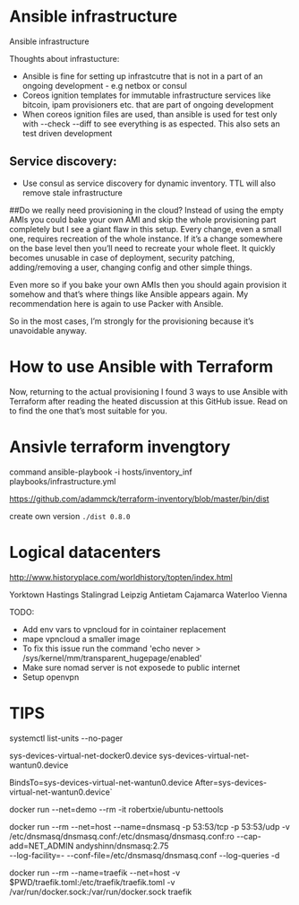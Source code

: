 # Ansible infrastructure
Ansible infrastructure

Thoughts about infrastucture:

* Ansible is fine for setting up infrastcutre that is not in a part of an ongoing development - e.g netbox or consul
* Coreos ignition templates for immutable infrastructure services like bitcoin, ipam provisioners etc. that are part of ongoing development
* When coreos ignition files are used, than ansible is used for test only with --check --diff to see everything is as espected. This also sets an test driven development

##  Service discovery:

* Use consul as service discovery for dynamic inventory. TTL will also remove stale infrastructure

##Do we really need provisioning in the cloud?
Instead of using the empty AMIs you could bake your own AMI and skip the whole provisioning part completely but I see a giant flaw in this setup. Every change, even a small one, requires recreation of the whole instance. If it’s a change somewhere on the base level then you’ll need to recreate your whole fleet. It quickly becomes unusable in case of deployment, security patching, adding/removing a user, changing config and other simple things.

Even more so if you bake your own AMIs then you should again provision it somehow and that’s where things like Ansible appears again. My recommendation here is again to use Packer with Ansible.

So in the most cases, I’m strongly for the provisioning because it’s unavoidable anyway.

# How to use Ansible with Terraform
Now, returning to the actual provisioning I found 3 ways to use Ansible with Terraform after reading the heated discussion at this GitHub issue. Read on to find the one that’s most suitable for you.

# Ansivle terraform invengtory
command ansible-playbook -i hosts/inventory_inf playbooks/infrastructure.yml

https://github.com/adammck/terraform-inventory/blob/master/bin/dist

create own version `./dist 0.8.0`

# Logical datacenters
http://www.historyplace.com/worldhistory/topten/index.html

Yorktown
Hastings
Stalingrad
Leipzig
Antietam
Cajamarca
Waterloo
Vienna

TODO:

* Add env vars to vpncloud for in cointainer replacement
* mape vpncloud a smaller image
* To fix this issue run the command 'echo never > /sys/kernel/mm/transparent_hugepage/enabled'
* Make sure nomad server is not exposede to public internet
* Setup openvpn

# TIPS
systemctl list-units --no-pager

sys-devices-virtual-net-docker0.device
sys-devices-virtual-net-wantun0.device

BindsTo=sys-devices-virtual-net-wantun0.device
After=sys-devices-virtual-net-wantun0.device`

docker run --net=demo --rm -it robertxie/ubuntu-nettools

docker run --rm --net=host --name=dnsmasq -p 53:53/tcp -p 53:53/udp -v /etc/dnsmasq/dnsmasq.conf:/etc/dnsmasq/dnsmasq.conf:ro --cap-add=NET_ADMIN andyshinn/dnsmasq:2.75 \
--log-facility=- --conf-file=/etc/dnsmasq/dnsmasq.conf --log-queries -d

docker run --rm --name=traefik --net=host -v $PWD/traefik.toml:/etc/traefik/traefik.toml -v /var/run/docker.sock:/var/run/docker.sock traefik